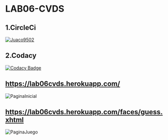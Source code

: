 # LAB06-CVDS
## 1.CircleCi
[![Juaco9502](https://circleci.com/gh/Juaco9502/LAB06-CVDS.svg?style=svg)](https://app.circleci.com/github/Juaco9502/LAB06-CVDS/pipelines)
## 2.Codacy
[![Codacy Badge](https://api.codacy.com/project/badge/Grade/ec10760e51254caabe39344ab27928fd)](https://www.codacy.com/manual/Juaco9502/LAB06-CVDS?utm_source=github.com&amp;utm_medium=referral&amp;utm_content=Juaco9502/LAB06-CVDS&amp;utm_campaign=Badge_Grade)
## https://lab06cvds.herokuapp.com/
![PaginaInicial](https://i.imgur.com/hImv0f9.png)
## https://lab06cvds.herokuapp.com/faces/guess.xhtml
![PaginaJuego](https://i.imgur.com/kWdVdFC.png)
